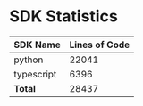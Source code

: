 # SDK Statistics

| SDK Name | Lines of Code |
| -------- | ------------- |
| python | 22041 |
| typescript | 6396 |
| **Total** | 28437 |
